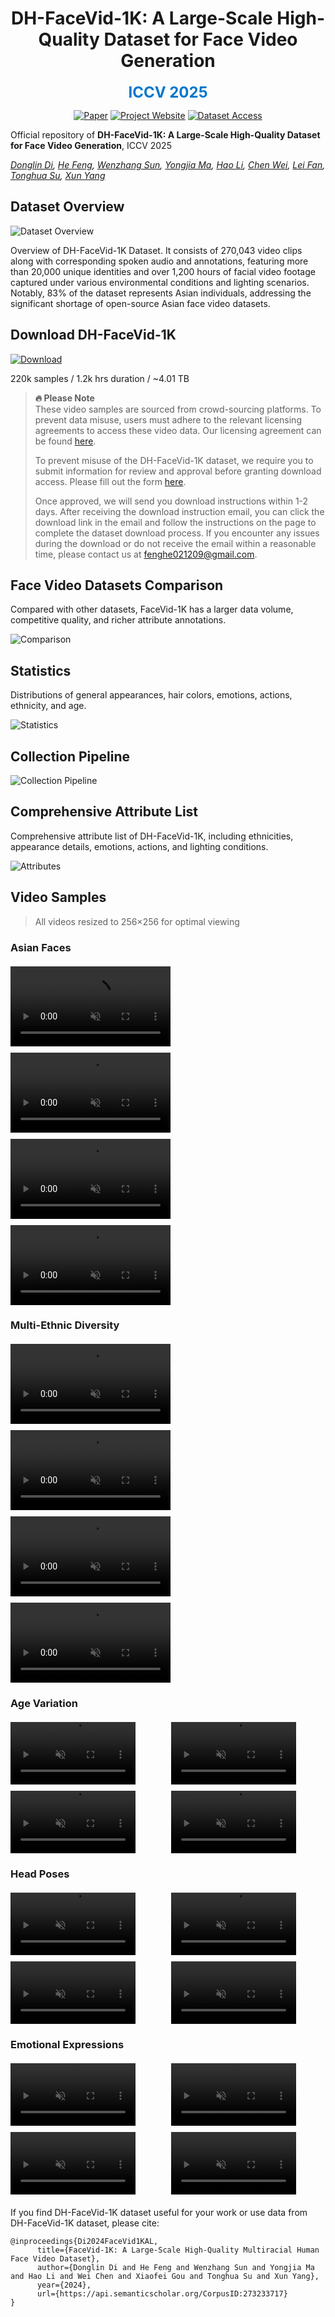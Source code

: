 

<div align="center">

# DH-FaceVid-1K: A Large-Scale High-Quality Dataset for Face Video Generation

<span style="color: #0077cc; font-size: 24px; font-weight: bold;">ICCV 2025</span>


[![Paper](https://img.shields.io/badge/arXiv-Paper-b31b1b?logo=arxiv&logoColor=b31b1b)](https://arxiv.org/abs/2410.07151)
[![Project Website](https://img.shields.io/badge/Fast3R-Website-4CAF50?logo=googlechrome&logoColor=white)](https://dh-facevid-1k.github.io/DH-FaceVid-1K/)
[![Dataset Access](https://img.shields.io/badge/Gradio-Demo-orange?style=flat&logo=Gradio&logoColor=red)](https://docs.google.com/forms/d/e/1FAIpQLSd92kS6ZdAGLoN6DvYUVUDCo7R3Oe6GNVPjQn4sDBPJH7_2_A/viewform)

</div>



Official repository of **​​DH-FaceVid-1K: A Large-Scale High-Quality Dataset for Face Video Generation**, ICCV 2025

*[Donglin Di](https://scholar.google.com/citations?hl=zh-CN&user=L8tcNioAAAAJ), [He Feng](https://github.com/fenghe12), [Wenzhang Sun](https://scholar.google.hk/citations?user=3-9aEOQAAAAJ&hl=zh-CN&oi=ao), [Yongjia Ma](https://scholar.google.hk/citations?user=BszRJxkAAAAJ&hl=zh-CN&oi=ao), [Hao Li](#), [Chen Wei](#), [Lei Fan](https://hellodfan.github.io/), [Tonghua Su](https://scholar.google.hk/citations?hl=zh-CN&user=67fxVzoAAAAJ), [Xun Yang](https://scholar.google.hk/citations?hl=zh-CN&user=ro8lzsUAAAAJ)*


## Dataset Overview

![Dataset Overview](figures/1.png)

Overview of DH-FaceVid-1K Dataset. It consists of 270,043 video clips along with corresponding spoken audio and annotations, featuring more than 20,000 unique identities and over 1,200 hours of facial video footage captured under various environmental conditions and lighting scenarios. Notably, 83% of the dataset represents Asian individuals, addressing the significant shortage of open-source Asian face video datasets.

## Download DH-FaceVid-1K

[![Download](https://img.shields.io/badge/Dataset-Apply_Access-blue)](https://forms.gle/vEyouWdS9CgcRFMt9)

220k samples / 1.2k hrs duration / ~4.01 TB

> **🔥 Please Note**  
> These video samples are sourced from crowd-sourcing platforms. To prevent data misuse, users must adhere to the relevant licensing agreements to access these video data. Our licensing agreement can be found [here](https://github.com/DH-FaceVid-1K/DH-FaceVid-1K/blob/main/LICENSE).  
> 
> To prevent misuse of the DH-FaceVid-1K dataset, we require you to submit information for review and approval before granting download access. Please fill out the form [here](https://forms.gle/vEyouWdS9CgcRFMt9).  
> 
> Once approved, we will send you download instructions within 1-2 days. After receiving the download instruction email, you can click the download link in the email and follow the instructions on the page to complete the dataset download process. If you encounter any issues during the download or do not receive the email within a reasonable time, please contact us at [fenghe021209@gmail.com](mailto:fenghe021209@gmail.com).

## Face Video Datasets Comparison

Compared with other datasets, FaceVid-1K has a larger data volume, competitive quality, and richer attribute annotations.

![Comparison](static/images/comparison.jpg)

## Statistics

Distributions of general appearances, hair colors, emotions, actions, ethnicity, and age.

![Statistics](static/images/figure4.jpg)

## Collection Pipeline

![Collection Pipeline](static/images/collect_pipe.png)

## Comprehensive Attribute List

Comprehensive attribute list of DH-FaceVid-1K, including ethnicities, appearance details, emotions, actions, and lighting conditions.

![Attributes](static/images/detail.png)

## Video Samples

> All videos resized to 256×256 for optimal viewing

### Asian Faces
<div style="display: grid; grid-template-columns: repeat(auto-fill, minmax(256px, 1fr)); gap: 10px; margin: 20px 0;">
  <video src="https://raw.githubusercontent.com/DH-FaceVid-1K/DH-FaceVid-1K/main/facevid/asian/000680.mp4" width="256" controls loop muted></video>
  <video src="https://raw.githubusercontent.com/DH-FaceVid-1K/DH-FaceVid-1K/main/facevid/asian/001406.mp4" width="256" controls loop muted></video>
  <video src="https://raw.githubusercontent.com/DH-FaceVid-1K/DH-FaceVid-1K/main/facevid/asian/001592.mp4" width="256" controls loop muted></video>
  <video src="https://raw.githubusercontent.com/DH-FaceVid-1K/DH-FaceVid-1K/main/facevid/asian/001600.mp4" width="256" controls loop muted></video>
</div>

### Multi-Ethnic Diversity
<div style="display: grid; grid-template-columns: repeat(auto-fill, minmax(256px, 1fr)); gap: 10px; margin: 20px 0;">
  <video src="https://raw.githubusercontent.com/DH-FaceVid-1K/DH-FaceVid-1K/main/facevid/race/026237.mp4" width="256" controls loop muted></video>
  <video src="https://raw.githubusercontent.com/DH-FaceVid-1K/DH-FaceVid-1K/main/facevid/race/046378.mp4" width="256" controls loop muted></video>
  <video src="https://raw.githubusercontent.com/DH-FaceVid-1K/DH-FaceVid-1K/main/facevid/race/061175.mp4" width="256" controls loop muted></video>
  <video src="https://raw.githubusercontent.com/DH-FaceVid-1K/DH-FaceVid-1K/main/facevid/race/076105.mp4" width="256" controls loop muted></video>
</div>

### Age Variation
<div style="display: grid; grid-template-columns: repeat(auto-fill, minmax(200px, 1fr)); gap: 10px; margin: 20px 0;">
  <video src="https://raw.githubusercontent.com/DH-FaceVid-1K/DH-FaceVid-1K/main/facevid/age/001106.mp4" width="200" controls loop muted></video>
  <video src="https://raw.githubusercontent.com/DH-FaceVid-1K/DH-FaceVid-1K/main/facevid/age/002148.mp4" width="200" controls loop muted></video>
  <video src="https://raw.githubusercontent.com/DH-FaceVid-1K/DH-FaceVid-1K/main/facevid/age/003762.mp4" width="200" controls loop muted></video>
  <video src="https://raw.githubusercontent.com/DH-FaceVid-1K/DH-FaceVid-1K/main/facevid/age/019479.mp4" width="200" controls loop muted></video>
</div>

### Head Poses
<div style="display: grid; grid-template-columns: repeat(auto-fill, minmax(200px, 1fr)); gap: 10px; margin: 20px 0;">
  <video src="https://raw.githubusercontent.com/DH-FaceVid-1K/DH-FaceVid-1K/main/facevid/pose/008001.mp4" width="200" controls loop muted></video>
  <video src="https://raw.githubusercontent.com/DH-FaceVid-1K/DH-FaceVid-1K/main/facevid/pose/013064.mp4" width="200" controls loop muted></video>
  <video src="https://raw.githubusercontent.com/DH-FaceVid-1K/DH-FaceVid-1K/main/facevid/pose/027862.mp4" width="200" controls loop muted></video>
  <video src="https://raw.githubusercontent.com/DH-FaceVid-1K/DH-FaceVid-1K/main/facevid/pose/033011.mp4" width="200" controls loop muted></video>
</div>

### Emotional Expressions
<div style="display: grid; grid-template-columns: repeat(auto-fill, minmax(200px, 1fr)); gap: 10px; margin: 20px 0;">
  <video src="https://raw.githubusercontent.com/DH-FaceVid-1K/DH-FaceVid-1K/main/facevid/emotion/14435.mp4" width="200" controls loop muted></video>
  <video src="https://raw.githubusercontent.com/DH-FaceVid-1K/DH-FaceVid-1K/main/facevid/emotion/15002.mp4" width="200" controls loop muted></video>
  <video src="https://raw.githubusercontent.com/DH-FaceVid-1K/DH-FaceVid-1K/main/facevid/emotion/Czb5Ml9VDsI_0.mp4" width="200" controls loop muted></video>
  <video src="https://raw.githubusercontent.com/DH-FaceVid-1K/DH-FaceVid-1K/main/facevid/emotion/GrjEDguF59Q_0.mp4" width="200" controls loop muted></video>
</div>

<!-- Human-centric generative models are becoming increas-
ingly popular, giving rise to various innovative tools and
applications, such as talking face videos conditioned on text
or audio prompts. The core of these capabilities lies in pow-
erful pretrained foundation models, trained on large-scale,
high-quality datasets. However, many advanced methods
rely on in-house data subject to various constraints, and
other current studies fail to generate high-resolution face
videos, which is mainly attributed to the significant lack of
large-scale, high-quality face video datasets. In this pa-
per, we introduce a human face video dataset, DH-FaceVid-
1K. Our collection spans 1200 hours in total, encompass-
ing 270,043 video samples from over 20,000 individuals.
Each sample includes corresponding speech audio, facial
keypoints, and text annotations. Compared to other pub-
licly available datasets, ours distinguishes itself through its
multi-ethnic coverage and high-quality comprehensive in-
dividual attributes. We establish multiple face video gen-
eration models supporting tasks such as text-to-video and
image-to-video generation. In addition, we develop com-
prehensive benchmarks to validate the scaling law when us-
ing different proportions of our dataset. Our primary aim is
to contribute a face video dataset, particularly addressing
the underrepresentation of Asian faces in existing curated
datasets and thereby enriching the global spectrum of face-
centric data and mitigating demographic biases. -->


If you find DH-FaceVid-1K dataset useful for your work or use data from DH-FaceVid-1K dataset, please cite:
```
@inproceedings{Di2024FaceVid1KAL,
      title={FaceVid-1K: A Large-Scale High-Quality Multiracial Human Face Video Dataset},
      author={Donglin Di and He Feng and Wenzhang Sun and Yongjia Ma and Hao Li and Wei Chen and Xiaofei Gou and Tonghua Su and Xun Yang},
      year={2024},
      url={https://api.semanticscholar.org/CorpusID:273233717}
}
```

<!-- # Website License
<a rel="license" href="http://creativecommons.org/licenses/by-sa/4.0/"><img alt="Creative Commons License" style="border-width:0" src="https://i.creativecommons.org/l/by-sa/4.0/88x31.png" /></a><br />This work is licensed under a <a rel="license" href="http://creativecommons.org/licenses/by-sa/4.0/">Creative Commons Attribution-ShareAlike 4.0 International License</a>. -->
